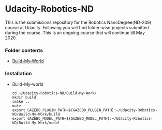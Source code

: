 # Udacity-Robotics-ND
This is the submissions repository for the Robotics NanoDegree(ND-209) course at Udacity. Following you will find folder-wise projects submitted during the course. This is an ongoing course that will continue till May 2020.

### Folder contents
* [Build-My-World](https://github.com/scifiswapnil/Udacity-Robotics-ND/tree/master/Build-My-World)

### Installation 
* Build-My-world 
    ```
    cd ~/Udacity-Robotics-ND/Build-My-Work/
    mkdir build
    cmake .. 
    make
    export GAZEBO_PLUGIN_PATH=${GAZEBO_PLUGIN_PATH}:~/Udacity-Robotics-ND/Build-My-Work/build
    export GAZEBO_MODEL_PATH=${GAZEBO_MODEL_PATH}:~/Udacity-Robotics-ND/Build-My-Work/model
    ```
